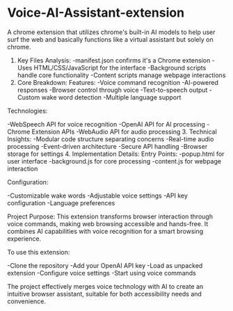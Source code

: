 # Voice-AI-Assistant-extension
A chrome extension that utilizes chrome's built-in AI models to help user surf the web and basically functions like a virtual assistant but solely on chrome.
1. Key Files Analysis:
-manifest.json confirms it's a Chrome extension
-Uses HTML/CSS/JavaScript for the interface
-Background scripts handle core functionality
-Content scripts manage webpage interactions
2. Core Breakdown: Features:
-Voice command recognition
-AI-powered responses
-Browser control through voice
-Text-to-speech output
-Custom wake word detection
-Multiple language support

Technologies:

-WebSpeech API for voice recognition
-OpenAI API for AI processing
-Chrome Extension APIs
-WebAudio API for audio processing
3. Technical Insights:
-Modular code structure separating concerns
-Real-time audio processing
-Event-driven architecture
-Secure API handling
-Browser storage for settings
4. Implementation Details: Entry Points:
-popup.html for user interface
-background.js for core processing
-content.js for webpage interaction

Configuration:

-Customizable wake words
-Adjustable voice settings
-API key configuration
-Language preferences

Project Purpose: This extension transforms browser interaction through voice commands, making web browsing accessible and hands-free. It combines AI capabilities with voice recognition for a smart browsing experience.

To use this extension:

-Clone the repository
-Add your OpenAI API key
-Load as unpacked extension
-Configure voice settings
-Start using voice commands

The project effectively merges voice technology with AI to create an intuitive browser assistant, suitable for both accessibility needs and convenience.
